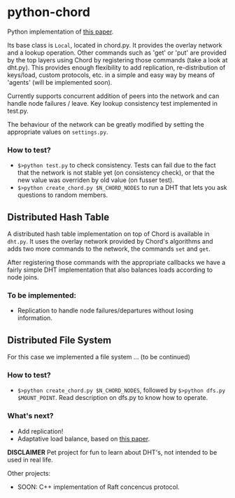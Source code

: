 python-chord
============

Python implementation of [this paper](http://pdos.csail.mit.edu/papers/chord:sigcomm01/chord_sigcomm.pdf).

Its base class is `Local`, located in chord.py. It provides the overlay network and
a lookup operation. Other commands such as 'get' or 'put' are provided by the top
layers using Chord by registering those commands (take a look at dht.py). This provides
enough flexibility to add replication, re-distribution of keys/load, custom protocols, 
etc. in a simple and easy way by means of 'agents' (will be implemented soon).

Currently supports concurrent addition of peers into the network and can handle node
failures / leave. Key lookup consistency test implemented in test.py.

The behaviour of the network can be greatly modified by setting the appropriate values 
on `settings.py`.

### How to test?
- `$>python test.py` to check consistency. Tests can fail due to the fact that the network is not stable yet (on consistency check), or that the new value was overriden by old value (on fusser test).
- `$>python create_chord.py $N_CHORD_NODES` to run a DHT that lets you ask questions to random members.

## Distributed Hash Table
A distributed hash table implementation on top of Chord is available in `dht.py`. It 
uses the overlay network provided by Chord's algorithms and adds two more commands to
the network, the commands `set` and `get`.

After registering those commands with the appropriate callbacks we have a fairly 
simple DHT implementation that also balances loads according to node joins.

### To be implemented:
- Replication to handle node failures/departures without losing information.

## Distributed File System
For this case we implemented a file system ... (to be continued)

### How to test?
- `$>python create_chord.py $N_CHORD_NODES`, followed by `$>python dfs.py 
$MOUNT_POINT`. Read description on dfs.py to know how to operate.

### What's next?

- Add replication!
- Adaptative load balance, based on [this paper](http://members.unine.ch/pascal.felber/publications/ICCCN-06.pdf).

**DISCLAIMER**
Pet project for fun to learn about DHT's, not intended to be used in real life.

Other projects:
 - SOON: C++ implementation of Raft concencus protocol.